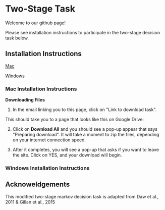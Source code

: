 # Two-Stage Task 

Welcome to our github page! 

Please see installation instructions to participate in the two-stage decision task below.


## Installation Instructions

[Mac](#mac-installation-instructions)

[Windows](#windows-installation-instructions)

### Mac Installation Instructions

__Downloading Files__
1. In the email linking you to this page, click on "Link to download task".

This should take you to a page that looks like this on Google Drive:

2. Click on **Download All** and you should see a pop-up appear that says "Preparing download". It will take a moment to zip the files, depending on your internet connection speed.

3. After it completes, you will see a pop-up that asks if you want to leave the site. Click on YES, and your download will begin.


### Windows Installation Instructions




## Acknoweldgements
This modified two-stage markov decision task is adapted from Daw et al., 2011 &amp; Gillan et al., 2015

